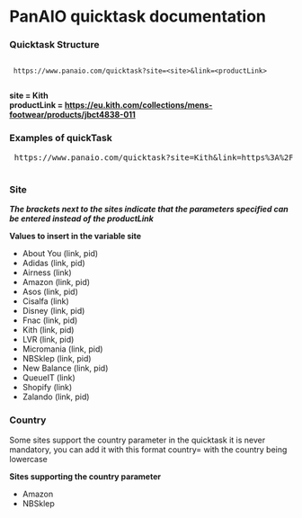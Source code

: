 # PanAIO quicktask documentation

### Quicktask Structure

<pre><code>
 https://www.panaio.com/quicktask?site=&lt;site&gt;&link=&lt;productLink&gt;
 
</code></pre>

 
****site = Kith**** <br>
****productLink = https://eu.kith.com/collections/mens-footwear/products/jbct4838-011**** <br>


### Examples of quickTask
<pre> https://www.panaio.com/quicktask?site=Kith&link=https%3A%2F%2Feu.kith.com%2Fcollections%2Fmens-footwear%2Fproducts%2Fjbct4838-011 </pre>

#
### Site
***The brackets next to the sites indicate that the parameters specified can be entered instead of the productLink***

 **Values to insert in the variable site**
  * About You (link, pid)
  * Adidas (link, pid)
  * Airness (link)
  * Amazon (link, pid)
  * Asos (link, pid)
  * Cisalfa (link)
  * Disney (link, pid)
  * Fnac (link, pid)
  * Kith (link, pid)
  * LVR (link, pid)
  * Micromania (link, pid)
  * NBSklep (link, pid)
  * New Balance (link, pid)
  * QueueIT (link)
  * Shopify (link)
  * Zalando (link, pid)

### Country
Some sites support the country parameter in the quicktask it is never mandatory, you can add it with this format country=<country> with the country being lowercase

**Sites supporting the country parameter**
 * Amazon
 * NBSklep
